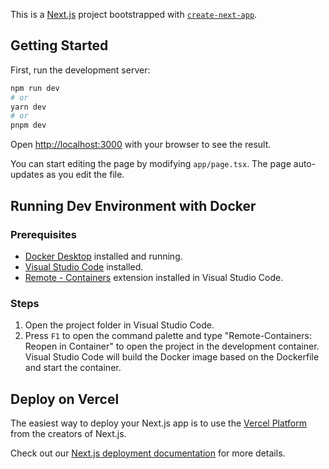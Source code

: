 This is a [Next.js](https://nextjs.org/) project bootstrapped with [`create-next-app`](https://github.com/vercel/next.js/tree/canary/packages/create-next-app).

## Getting Started

First, run the development server:

```bash
npm run dev
# or
yarn dev
# or
pnpm dev
```

Open [http://localhost:3000](http://localhost:3000) with your browser to see the result.

You can start editing the page by modifying `app/page.tsx`. The page auto-updates as you edit the file.

## Running Dev Environment with Docker

### Prerequisites

- [Docker Desktop](https://www.docker.com/products/docker-desktop) installed and running.
- [Visual Studio Code](https://code.visualstudio.com/) installed.
- [Remote - Containers](https://marketplace.visualstudio.com/items?itemName=ms-vscode-remote.remote-containers) extension installed in Visual Studio Code.

### Steps

1. Open the project folder in Visual Studio Code.
2. Press `F1` to open the command palette and type "Remote-Containers: Reopen in Container" to open the project in the development container. Visual Studio Code will build the Docker image based on the Dockerfile and start the container.

## Deploy on Vercel

The easiest way to deploy your Next.js app is to use the [Vercel Platform](https://vercel.com/new?utm_medium=default-template&filter=next.js&utm_source=create-next-app&utm_campaign=create-next-app-readme) from the creators of Next.js.

Check out our [Next.js deployment documentation](https://nextjs.org/docs/deployment) for more details.
